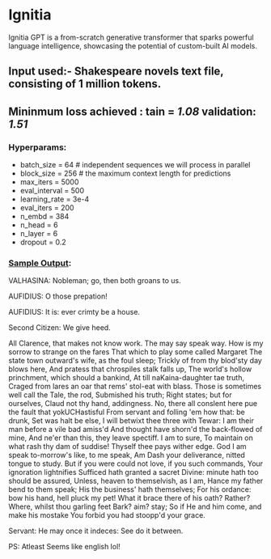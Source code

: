 # Ignitia
Ignitia GPT is a from-scratch generative transformer that sparks powerful language intelligence, showcasing the potential of custom-built AI models.

## Input used:- Shakespeare novels text file, consisting of 1 million tokens.
## Mininmum loss achieved : tain = *1.08*  validation: *1.51*

### Hyperparams: 
-  batch_size = 64 # independent sequences we will process in parallel
-  block_size = 256 # the maximum context length for predictions
-  max_iters = 5000
-  eval_interval = 500
-  learning_rate = 3e-4
-  eval_iters = 200
-  n_embd = 384
-  n_head = 6
-  n_layer = 6
-  dropout = 0.2

### [Sample Output](GPT_Scratch/Sample_Output.txt):
VALHASINA:
Nobleman; go, then both groans to us.

AUFIDIUS:
O those prepation!

AUFIDIUS:
It is: ever crimty be a house.

Second Citizen:
We give heed.

All Clarence, that makes not know work. The may say speak way.
How is my sorrow to strange on the fares
That which to play some called Margaret
The state town outward's wife, as the foul sleep;
Trickly of from thy blod'sty day blows here,
And pratess that chrospiles stalk falls up,
The world's hollow princhment, which should a bankind,
At till naKaina-daughter tae truth,
Craged from lares an oar that rems' stol-eat with blass.
Those is sometimes well call the Tale, the rod,
Submished his truth; Right states; but for ourselves,
Claud not thy hand, addingness.
No, there all conslent here pue the fault that yokUCHastisful
From servant and folling 'em how that: be drunk,
Set was halt be else, I will betwixt thee three with Tewar:
I am their man before a vile bad amiss'd
And thought have shorn'd the back-flowed of mine,
And ne'er than this, they leave spectiff.
I am to sure,
To maintain on what rash thy dam of suddise!
Thyself thee pays wither edge.
God I am speak to-morrow's like, to me speak,
Am
Dash your deliverance, nitted tongue to study.
But if you were could not love, if you such commands,
Your ignoration lightnifies
Sufficed hath granted a sacret
Divine: minute hath too should be assured,
Unless, heaven to themselvish, as I am,
Hance my father bend to them speak;
His the business' hath themselves;
For his ordance: bow his hand, hell pluck my pet!
What it brace there of his oath?
Rather? Where, whilst thou garling feet Bark? aim? stay;
So if He and him come, and make his mostake
You forbid you had stoopp'd your grace.

Servant:
He may once it indeces:
See do it between.


PS: Atleast Seems like english lol! 

